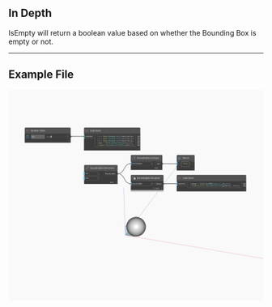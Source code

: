 ## In Depth
IsEmpty will return a boolean value based on whether the Bounding Box is empty or not.
___
## Example File

![IsEmpty](./Autodesk.DesignScript.Geometry.BoundingBox.IsEmpty_img.jpg)

